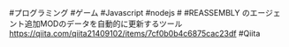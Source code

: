 #プログラミング #ゲーム #Javascript #nodejs # #REASSEMBLY のエージェント追加MODのデータを自動的に更新するツール https://qiita.com/qiita21409102/items/7cf0b0b4c6875cac23df #Qiita 
